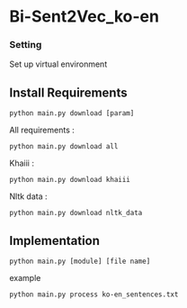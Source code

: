 # Bi-Sent2Vec_ko-en
### Setting
Set up virtual environment


## Install Requirements

    python main.py download [param]
    
All requirements :

    python main.py download all
    
Khaiii :

    python main.py download khaiii
    
Nltk data :

    python main.py download nltk_data
    
    
## Implementation

    python main.py [module] [file name]
    
example
    
    python main.py process ko-en_sentences.txt
